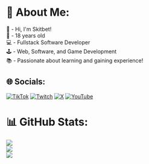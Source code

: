 # 💫 About Me:
👋 - Hi, I'm Skitbet!<br>🎂 - 18 years old<br>💻 - Fullstack Software Developer<br>🕹️ - Web, Software, and Game Development<br>📚 - Passionate about learning and gaining experience!


## 🌐 Socials:
[![TikTok](https://img.shields.io/badge/TikTok-%23000000.svg?logo=TikTok&logoColor=white)](https://tiktok.com/@Skitbet) [![Twitch](https://img.shields.io/badge/Twitch-%239146FF.svg?logo=Twitch&logoColor=white)](https://twitch.tv/Skitbet) [![X](https://img.shields.io/badge/X-black.svg?logo=X&logoColor=white)](https://x.com/Skitbet) [![YouTube](https://img.shields.io/badge/YouTube-%23FF0000.svg?logo=YouTube&logoColor=white)](https://youtube.com/@skitbet) 

# 📊 GitHub Stats:
![](https://github-readme-stats.vercel.app/api?username=Skitbet&theme=cobalt&hide_border=false&include_all_commits=false&count_private=true)<br/>
![](https://github-readme-streak-stats.herokuapp.com/?user=Skitbet&theme=cobalt&hide_border=false)<br/>
![](https://github-readme-stats.vercel.app/api/top-langs/?username=Skitbet&theme=cobalt&hide_border=false&include_all_commits=false&count_private=true&layout=compact)


  
<!-- Proudly created with GPRM ( https://gprm.itsvg.in ) -->
